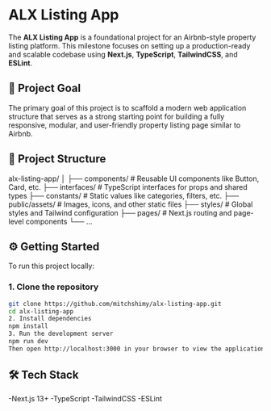 # ALX Listing App

The **ALX Listing App** is a foundational project for an Airbnb-style property listing platform. This milestone focuses on setting up a production-ready and scalable codebase using **Next.js**, **TypeScript**, **TailwindCSS**, and **ESLint**.

## 🚀 Project Goal

The primary goal of this project is to scaffold a modern web application structure that serves as a strong starting point for building a fully responsive, modular, and user-friendly property listing page similar to Airbnb.

## 📁 Project Structure

alx-listing-app/
│
├── components/ # Reusable UI components like Button, Card, etc.
├── interfaces/ # TypeScript interfaces for props and shared types
├── constants/ # Static values like categories, filters, etc.
├── public/assets/ # Images, icons, and other static files
├── styles/ # Global styles and Tailwind configuration
├── pages/ # Next.js routing and page-level components
└── ...


## ⚙️ Getting Started

To run this project locally:

### 1. Clone the repository

```bash
git clone https://github.com/mitchshimy/alx-listing-app.git
cd alx-listing-app
2. Install dependencies
npm install
3. Run the development server
npm run dev
Then open http://localhost:3000 in your browser to view the application.
```

## 🛠️ Tech Stack
-Next.js 13+
-TypeScript
-TailwindCSS
-ESLint
